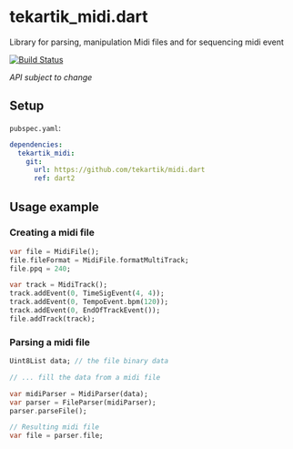 # tekartik_midi.dart

Library for parsing, manipulation Midi files and for sequencing midi event

[![Build Status](https://travis-ci.org/tekartik/midi.dart.svg?branch=master)](https://travis-ci.org/tekartik/midi.dart)

*API subject to change*

## Setup

`pubspec.yaml`:

```yaml
dependencies:
  tekartik_midi:
    git:
      url: https://github.com/tekartik/midi.dart
      ref: dart2
```

## Usage example

### Creating a midi file

```dart
var file = MidiFile();
file.fileFormat = MidiFile.formatMultiTrack;
file.ppq = 240;

var track = MidiTrack();
track.addEvent(0, TimeSigEvent(4, 4));
track.addEvent(0, TempoEvent.bpm(120));
track.addEvent(0, EndOfTrackEvent());
file.addTrack(track);
```

### Parsing a midi file

```dart
Uint8List data; // the file binary data

// ... fill the data from a midi file

var midiParser = MidiParser(data);
var parser = FileParser(midiParser);
parser.parseFile();

// Resulting midi file
var file = parser.file;
```